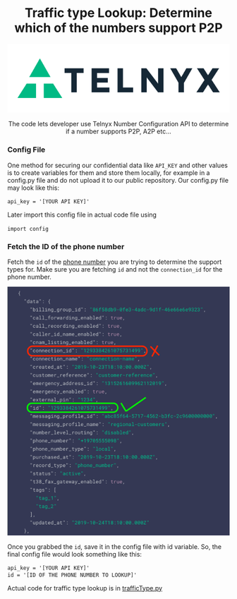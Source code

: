 <div align="center">

# Traffic type Lookup: Determine which of the numbers support P2P
![Telnyx](https://github.com/team-telnyx/devrel/blob/main/assets/img/logo-dark.png?raw=true)

The code lets developer use Telnyx Number Configuration API to determine if a number supports P2P, A2P etc...
</div>

### Config File
One method for securing our confidential data like `API_KEY` and other values is to create variables for them and store them locally, for example in a config.py file and do not upload it to our public repository. Our config.py file may look like this:
```
api_key = '[YOUR API KEY]'
```
Later import this config file in actual code file using 

`import config`

### Fetch the ID of the phone number
Fetch the `id` of the [phone number](https://developers.telnyx.com/docs/api/v2/numbers/Number-Configurations#listPhoneNumbers) you are trying to determine the support types for. 
Make sure you are fetching `id` and not the `connection_id` for the phone number. 

![Phone Number ID](img/phone_number_id.png)

Once you grabbed the `id`, save it in the config file with id variable. 
So, the final config file would look something like this:

```
api_key = '[YOUR API KEY]'
id = '[ID OF THE PHONE NUMBER TO LOOKUP]'
```


Actual code for traffic type lookup is in [trafficType.py](trafficType.py)

